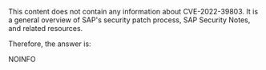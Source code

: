 This content does not contain any information about CVE-2022-39803. It is a general overview of SAP's security patch process, SAP Security Notes, and related resources.

Therefore, the answer is:

NOINFO